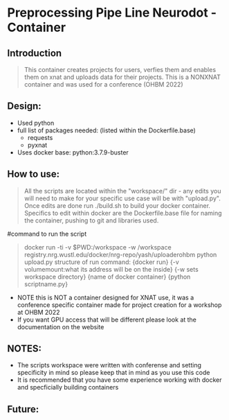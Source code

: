 # Preprocessing Pipe Line Neurodot -Container 

## Introduction

> This container creates projects for users, verfies them and enables them on xnat and uploads data for their projects. This is a NONXNAT container and was used for a conference (OHBM 2022) 

##  Design: 
  * Used python 
  * full list of packages needed: (listed within the Dockerfile.base)
    * requests
    * pyxnat 
  * Uses docker base: python:3.7.9-buster
    
   
##  How to use:
  > All the scripts are located within the "workspace/" dir - any edits you will need to make for your specific use case will be with "upload.py". Once edits are done run ./build.sh to build your docker container. Specifics to edit within docker are the Dockerfile.base file for naming the container, pushing to git and libraries used. 

  #command to run the script 

  > docker run -ti -v  $PWD:/workspace -w /workspace registry.nrg.wustl.edu/docker/nrg-repo/yash/uploaderohbm python upload.py
  > structure of run command:
  > {docker run}    {-v volumemount:what its address will be on the inside} {-w sets workspace directory} {name of docker container} {python scriptname.py}

  * NOTE this is NOT a container designed for XNAT use, it was a conference specific container made for project creation for a workshop at OHBM 2022
  * If you want GPU access that will be different please look at the documentation on the website 

## NOTES:  
  * The scripts workspace were written with conferense and setting specificity in mind so please keep that in mind as you use this code 
  * It is recommended that you have some experience working with docker and specficially building containers 
  
## Future: 
  
